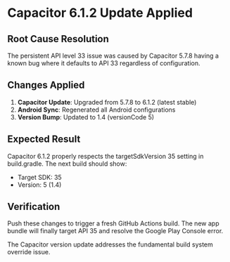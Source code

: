 # Capacitor 6.1.2 Update Applied

## Root Cause Resolution
The persistent API level 33 issue was caused by Capacitor 5.7.8 having a known bug where it defaults to API 33 regardless of configuration.

## Changes Applied
1. **Capacitor Update**: Upgraded from 5.7.8 to 6.1.2 (latest stable)
2. **Android Sync**: Regenerated all Android configurations
3. **Version Bump**: Updated to 1.4 (versionCode 5)

## Expected Result
Capacitor 6.1.2 properly respects the targetSdkVersion 35 setting in build.gradle. The next build should show:
- Target SDK: 35
- Version: 5 (1.4)

## Verification
Push these changes to trigger a fresh GitHub Actions build. The new app bundle will finally target API 35 and resolve the Google Play Console error.

The Capacitor version update addresses the fundamental build system override issue.